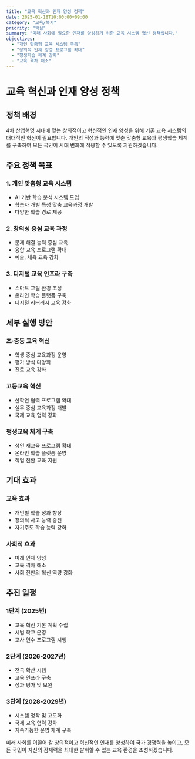 ```yaml
---
title: "교육 혁신과 인재 양성 정책"
date: 2025-01-18T10:00:00+09:00
category: "교육/복지"
priority: "핵심"
summary: "미래 사회에 필요한 인재를 양성하기 위한 교육 시스템 혁신 정책입니다."
objectives:
  - "개인 맞춤형 교육 시스템 구축"
  - "창의적 인재 양성 프로그램 확대"
  - "평생학습 체계 강화"
  - "교육 격차 해소"
---
```


# 교육 혁신과 인재 양성 정책

## 정책 배경

4차 산업혁명 시대에 맞는 창의적이고 혁신적인 인재 양성을 위해 기존 교육 시스템의 대대적인 혁신이 필요합니다. 개인의 적성과 능력에 맞춘 맞춤형 교육과 평생학습 체계를 구축하여 모든 국민이 시대 변화에 적응할 수 있도록 지원하겠습니다.

## 주요 정책 목표

### 1. 개인 맞춤형 교육 시스템
- AI 기반 학습 분석 시스템 도입
- 학습자 개별 특성 맞춤 교육과정 개발
- 다양한 학습 경로 제공

### 2. 창의성 중심 교육 과정
- 문제 해결 능력 중심 교육
- 융합 교육 프로그램 확대
- 예술, 체육 교육 강화

### 3. 디지털 교육 인프라 구축
- 스마트 교실 환경 조성
- 온라인 학습 플랫폼 구축
- 디지털 리터러시 교육 강화

## 세부 실행 방안

### 초·중등 교육 혁신
- 학생 중심 교육과정 운영
- 평가 방식 다양화
- 진로 교육 강화

### 고등교육 혁신
- 산학연 협력 프로그램 확대
- 실무 중심 교육과정 개발
- 국제 교육 협력 강화

### 평생교육 체계 구축
- 성인 재교육 프로그램 확대
- 온라인 학습 플랫폼 운영
- 직업 전환 교육 지원

## 기대 효과

### 교육 효과
- 개인별 학습 성과 향상
- 창의적 사고 능력 증진
- 자기주도 학습 능력 강화

### 사회적 효과
- 미래 인재 양성
- 교육 격차 해소
- 사회 전반의 혁신 역량 강화

## 추진 일정

### 1단계 (2025년)
- 교육 혁신 기본 계획 수립
- 시범 학교 운영
- 교사 연수 프로그램 시행

### 2단계 (2026-2027년)
- 전국 확산 시행
- 교육 인프라 구축
- 성과 평가 및 보완

### 3단계 (2028-2029년)
- 시스템 정착 및 고도화
- 국제 교육 협력 강화
- 지속가능한 운영 체계 구축

미래 사회를 이끌어 갈 창의적이고 혁신적인 인재를 양성하여 국가 경쟁력을 높이고, 모든 국민이 자신의 잠재력을 최대한 발휘할 수 있는 교육 환경을 조성하겠습니다. 